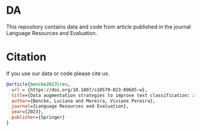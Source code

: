 # DA
This repository contains data and code from article published in the journal Language Resources and Evaluation.

# Citation
If you use our data or code please cite us.

```bibtex
@article{bencke2023lrev,
  url = {https://doi.org/10.1007/s10579-023-09685-w},
  title={Data augmentation strategies to improve text classification: a use case in smart cities},
  author={Bencke, Luciana and Moreira, Viviane Pereira},
  journal={Language Resources and Evaluation},
  year={2023},
  publisher={Springer}
}
```
